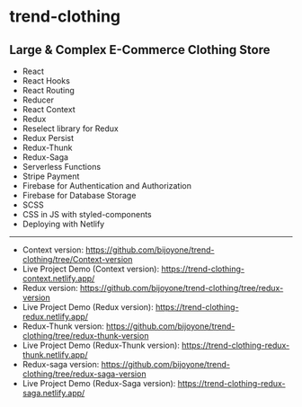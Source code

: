 # trend-clothing
## Large &amp; Complex E-Commerce Clothing Store  
 
 - React
 - React Hooks
 - React Routing
 - Reducer
 - React Context
 - Redux
 - Reselect library for Redux
 - Redux Persist
 - Redux-Thunk 
 - Redux-Saga
 - Serverless Functions 
 - Stripe Payment
 - Firebase for Authentication and Authorization 
 - Firebase for Database Storage
 - SCSS
 - CSS in JS with styled-components
 - Deploying with Netlify

------
- Context version: https://github.com/bijoyone/trend-clothing/tree/Context-version
- Live Project Demo (Context version): https://trend-clothing-context.netlify.app/
- Redux version: https://github.com/bijoyone/trend-clothing/tree/redux-version
- Live Project Demo (Redux version): https://trend-clothing-redux.netlify.app/
- Redux-Thunk version: https://github.com/bijoyone/trend-clothing/tree/redux-thunk-version
- Live Project Demo (Redux-Thunk version): https://trend-clothing-redux-thunk.netlify.app/ 
- Redux-saga version: https://github.com/bijoyone/trend-clothing/tree/redux-saga-version
- Live Project Demo (Redux-Saga version):  https://trend-clothing-redux-saga.netlify.app/


